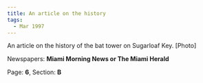```yaml
---  
title: An article on the history  
tags:  
  - Mar 1997  
---  
```

  
An article on the history of the bat tower on Sugarloaf Key. [Photo]  
  
Newspapers: **Miami Morning News or The Miami Herald**  
  
Page: **6**, Section: **B** 
